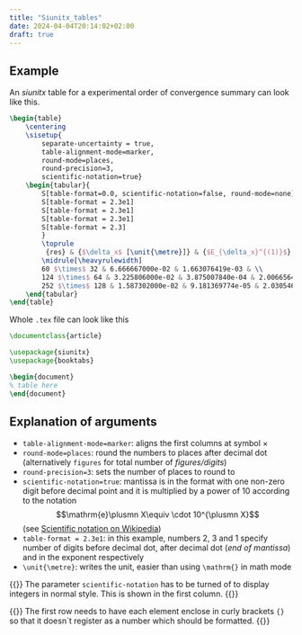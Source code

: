 ```yaml
---
title: "Siunitx_tables"
date: 2024-04-04T20:14:02+02:00
draft: true
---
```


## Example

An *siunitx* table for a experimental order of convergence summary can look like this.

```tex
\begin{table}
    \centering
    \sisetup{
        separate-uncertainty = true,
        table-alignment-mode=marker,
        round-mode=places,
        round-precision=3,
        scientific-notation=true}
    \begin{tabular}{
        S[table-format=0.0, scientific-notation=false, round-mode=none]
        S[table-format = 2.3e1]
        S[table-format = 2.3e1]
        S[table-format = 2.3e1]
        S[table-format = 2.3]
        }
        \toprule
         {res} & {$\delta_x$ [\unit{\metre}]} & {$E_{\delta_x}^{(1)}$} & {$\mathrm{EOC}_1$}\\
        \midrule[\heavyrulewidth]
        60 $\times$ 32 & 6.666667000e-02 & 1.663076419e-03 & \\
        124 $\times$ 64 & 3.225806000e-02 & 3.875007840e-04 & 2.006656460e+00\\
        252 $\times$ 128 & 1.587302000e-02 & 9.181369774e-05 & 2.030546734e+00\\
    \end{tabular}
\end{table}
```

Whole `.tex` file can look like this

```tex
\documentclass{article}

\usepackage{siunitx}
\usepackage{booktabs}

\begin{document}
% table here
\end{document}
```

## Explanation of arguments

- `table-alignment-mode=marker`: aligns the first columns at symbol $\times$
- `round-mode=places`: round the numbers to places after decimal dot (alternatively `figures` for total number of *figures/digits*)
- `round-precision=3`: sets the number of places to round to
- `scientific-notation=true`: mantissa is in the format with one non-zero digit before decimal point and it is multiplied by a power of 10 according to the notation
$$\mathrm{e}\plusmn X\equiv \cdot 10^{\plusmn X}$$ (see [Scientific notation on Wikipedia](https://en.wikipedia.org/wiki/Scientific_notation))
- `table-format = 2.3e1`: in this example, numbers 2, 3 and 1 specify number of digits before decimal dot, after decimal dot (*end of mantissa*) and in the exponent respectively
- `\unit{\metre}`: writes the unit, easier than using `\mathrm{}` in math mode

{{<tip>}}
The parameter `scientific-notation` has to be turned of to display integers in normal style. This is shown in the first column.
{{</tip>}}


{{<warning>}}
The first row needs to have each element enclose in curly brackets `{}` so that it doesn`t register as a number which should be formatted.
{{</warning>}}
